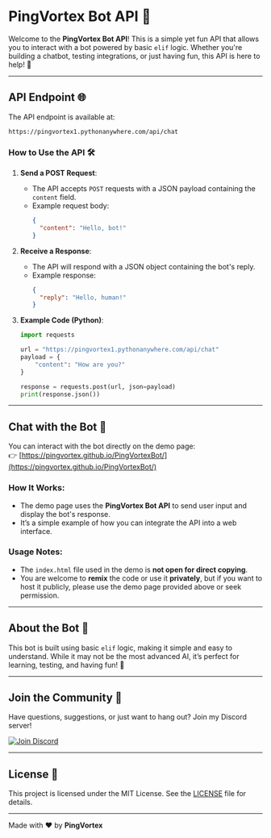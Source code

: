 # PingVortex Bot API 🤖

Welcome to the **PingVortex Bot API**! This is a simple yet fun API that allows you to interact with a bot powered by basic `elif` logic. Whether you're building a chatbot, testing integrations, or just having fun, this API is here to help! 🚀

---

## API Endpoint 🌐

The API endpoint is available at:

```
https://pingvortex1.pythonanywhere.com/api/chat
```

### How to Use the API 🛠️

1. **Send a POST Request**:
   - The API accepts `POST` requests with a JSON payload containing the `content` field.
   - Example request body:
     ```json
     {
       "content": "Hello, bot!"
     }
     ```

2. **Receive a Response**:
   - The API will respond with a JSON object containing the bot's reply.
   - Example response:
     ```json
     {
       "reply": "Hello, human!"
     }
     ```

3. **Example Code (Python)**:
   ```python
   import requests

   url = "https://pingvortex1.pythonanywhere.com/api/chat"
   payload = {
       "content": "How are you?"
   }

   response = requests.post(url, json=payload)
   print(response.json())
   ```

---

## Chat with the Bot 💬

You can interact with the bot directly on the demo page:  
👉 [https://pingvortex.github.io/PingVortexBot/](https://pingvortex.github.io/PingVortexBot/)

### How It Works:
- The demo page uses the **PingVortex Bot API** to send user input and display the bot's response.
- It’s a simple example of how you can integrate the API into a web interface.

### Usage Notes:
- The `index.html` file used in the demo is **not open for direct copying**.  
- You are welcome to **remix** the code or use it **privately**, but if you want to host it publicly, please use the demo page provided above or seek permission.

---

## About the Bot 🧠

This bot is built using basic `elif` logic, making it simple and easy to understand. While it may not be the most advanced AI, it’s perfect for learning, testing, and having fun! 🎉

---

## Join the Community 🎉

Have questions, suggestions, or just want to hang out? Join my Discord server!

[![Join Discord](https://img.shields.io/badge/Join%20Discord-5865F2?style=for-the-badge&logo=discord&logoColor=white)](https://discord.gg/Efe5ws6jcP)

---

## License 📜

This project is licensed under the MIT License. See the [LICENSE](LICENSE) file for details.

---

Made with ❤️ by **PingVortex**
